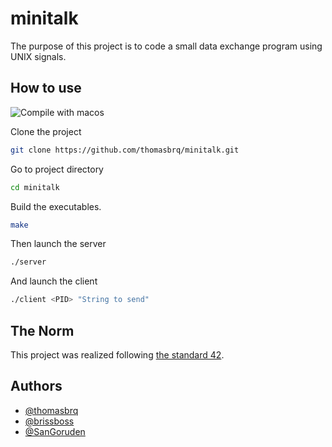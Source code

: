 # minitalk
The purpose of this project is to code a small data exchange program using UNIX signals.

## How to use
![Compile with macos](https://badgen.net/badge/build/macOS/grey?icon=apple)

Clone the project
```bash
git clone https://github.com/thomasbrq/minitalk.git
```

Go to project directory
```bash
cd minitalk
```

Build the executables.
```bash
make
```

Then launch the server
```bash
./server
```

And launch the client
```bash
./client <PID> "String to send"
```

## The Norm
This project was realized following [the standard 42](https://raw.githubusercontent.com/42Paris/norminette-v3/master/pdf/en.norm.pdf). 

## Authors

- [@thomasbrq](https://www.github.com/thomasbrq)
- [@brissboss](https://www.github.com/brissboss)
- [@SanGoruden](https://www.github.com/SanGoruden)
